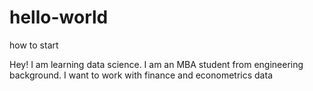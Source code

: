 # hello-world
how to start

Hey!
I am learning data science. I am an MBA student from engineering background. I want to work with finance and econometrics data
